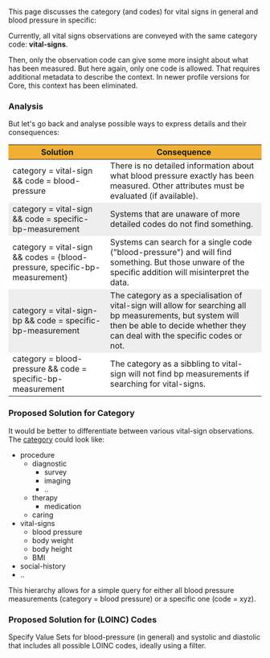 <style>
table th {background: #f0b033}
table tr:nth-child(even) {background: #EEE}
table tr:nth-child(odd) {background: #FFF}
</style>

This page discusses the category (and codes) for vital signs in general and blood pressure in specific:

Currently, all vital signs observations are conveyed with the same category code: **vital-signs**.

Then, only the observation code can give some more insight about what has been measured. 
But here again, only one code is allowed. That requires additional metadata to describe the context.
In newer profile versions for Core, this context has been eliminated.

### Analysis

But let's go back and analyse possible ways to express details and their consequences:

| Solution | Consequence |
| --- | --- |
| category = vital-sign && code = blood-pressure | There is no detailed information about what blood pressure exactly has been measured. Other attributes must be evaluated (if available). |
| category = vital-sign && code = specific-bp-measurement | Systems that are unaware of more detailed codes do not find something. |
| category = vital-sign && codes = {blood-pressure, specific-bp-measurement} | Systems can search for a single code ("blood-pressure") and will find something. But those unware of the specific addition will misinterpret the data. |
| category = vital-sign-bp && code = specific-bp-measurement | The category as a specialisation of vital-sign will allow for searching all bp measurements, but system will then be able to decide whether they can deal with the specific codes or not. |
| category = blood-pressure && code = specific-bp-measurement | The category as a sibbling to vital-sign will not find bp measurements if searching for vital-signs. |

### Proposed Solution for Category

It would be better to differentiate between various vital-sign observations.
The [category](CodeSystem-ObservationCategory.html) could look like:

* procedure
  * diagnostic
    * survey
	* imaging
	* ..
  * therapy
    * medication
  * caring
* vital-signs
  * blood pressure
  * body weight
  * body height
  * BMI
* social-history
* ..

This hierarchy allows for a simple query for either all blood pressure measurements (category = blood pressure)
or a specific one (code = xyz).

### Proposed Solution for (LOINC) Codes

Specify Value Sets for blood-pressure (in general) and systolic and diastolic that includes all possible LOINC codes,
ideally using a filter.

